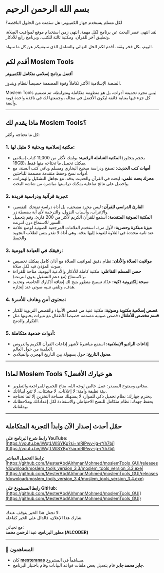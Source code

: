 # بسم الله الرحمن الرحيم

لكل مسلم يستخدم جهاز الكمبيوتر: هل سئمت من الحلول الناقصة؟

لقد انتهى عصر البحث عن برنامج لكل مهمة. انتهى زمن استخدام موقع لمواقيت الصلاة، وتطبيق آخر للقرآن، ومكتبة ثالثة للكتب، وبرنامج رابع للأذكار.

اليوم، بكل فخر وثقة، أقدم لكم الحل النهائي والشامل الذي سيغنيكم عن كل ما سواه.

## أقدم لكم **Moslem Tools**
**أفضل برنامج إسلامي متكامل للكمبيوتر**

المنصة الإسلامية الأكثر تكاملاً وقوة المصممة خصيصاً لنظام ويندوز.

Moslem Tools ليس مجرد تجميعة أدوات، بل هو منظومة متكاملة ومترابطة، تم تصميم كل جزء فيها بعناية فائقة ليكون الأفضل في مجاله، وجمعتها لك في نافذة واحدة قوية وأنيقة.


---

## ماذا يقدم لك Moslem Tools؟  
كل ما تحتاجه وأكثر:


### 1. مكتبة إسلامية وبحثية لا مثيل لها:
- **المكتبة الشاملة الرقمية:** بوابتك لأكثر من 11,000 كتاب إسلامي (بحجم يتجاوز 18GB)، يمكنك تحميل ما تحتاجه منها فقط.  
- **أمهات كتب الحديث:** تصفح ودراسة صحيح البخاري ومسلم وباقي كتب السنة، مع أدوات نسخ وحفظ متقدمة مصممة للباحثين.  
- **محرك بحث علمي:** ابحث في القرآن والحديث بدقة، مع تجاهل التشكيل والهمزات، واحصل على نتائج تفاعلية يمكنك دراستها مباشرة من شاشة البحث.


### 2. تجربة قرآنية ودراسية فريدة:
- **القارئ الدراسي للقرآن:** ليس مجرد مصحف، بل أداة دراسة تمنحك التفسير، والإعراب، وأسباب النزول، والترجمة لأي آية بضغطة زر.  
- **المكتبة الصوتية المتقدمة:** استمع للقرآن الكريم لأكثر من 200 قارئ، وقم بتحميل السور للاستماع دون انترنت.  
- **ميزة مبتكرة وحصرية:** لأول مرة، استخدم العلامات المرجعية الصوتية لوضع علامة عند ثانية محددة في التلاوة للعودة إليها بدقة، وهي أداة لا تقدر بثمن لطلاب التجويد والحفظ.


### 3. رفيقك في العبادة اليومية:
- **مواقيت الصلاة والأذان:** نظام دقيق لمواقيت الصلاة مع أذان كامل يمكنك تخصيص صوت المؤذن فيه لكل صلاة.  
- **حصن المسلم التفاعلي:** مكتبة كاملة للأذكار والأدعية اليومية، متاحة للقراءة والاستماع (مع دعم التشغيل بدون انترنت).  
- **سبحة إلكترونية ذكية:** عدّاد تسبيح متطور يتيح لك إضافة أذكارك الخاصة، وتحديد هدف، وتلقي تنبيه صوتي عند إنجازه.


### 4. محتوى آمن وهادف للأسرة:
- **قصص إسلامية مكتوبة وصوتية:** مكتبة غنية من قصص الأنبياء والقصص التربوية للكبار.  
- **قسم مخصص للأطفال:** قصص صوتية مصممة خصيصاً للأطفال مع ميزات يحبونها مثل التكرار والدمج.


### 5. أدوات خدمية متكاملة:
- **إذاعات الراديو الإسلامية:** استمع مباشرةً لأشهر إذاعات القرآن الكريم والدروس العلمية من حول العالم.  
- **محول التاريخ:** حول بسهولة بين التاريخ الهجري والميلادي.


---

## لماذا Moslem Tools هو خيارك الأفضل؟
- مجاني ومفتوح المصدر: عمل خالص لوجه الله، متاح للجميع للمراجعة والتطوير.  
- بيئة نظيفة وآمنة: لا إعلانات، لا مشتتات، لا تتبع لبياناتك.  
- يحترم جهازك: نظام تحميل ذكي للموارد لا يستهلك مساحة التخزين إلا لما تحتاجه.  
- يحفظ جهدك: نظام متكامل للنسخ الاحتياطي والاستعادة لكل إعداداتك وملاحظاتك وملفاتك.


---

## حمّل أحدث إصدار الآن وابدأ التجربة المتكاملة

**رابط شرح البرنامج على YouTube:**  
[https://youtu.be/lWqtLWlSYKg?si=mRlPwy-ig-rYh7bj](https://youtu.be/lWqtLWlSYKg?si=mRlPwy-ig-rYh7bj)

**رابط التحميل المباشر:**  
[https://github.com/MesterAbdAlrhmanMohmed/moslemTools_GUI/releases/download/moslem_tools_version_3.3/moslem_tools_version_3.3.exe](https://github.com/MesterAbdAlrhmanMohmed/moslemTools_GUI/releases/download/moslem_tools_version_3.4/moslem_tools_version_3.4.exe)

**رابط المستودع على GitHub:**  
[https://github.com/MesterAbdAlrhmanMohmed/moslemTools_GUI](https://github.com/MesterAbdAlrhmanMohmed/moslemTools_GUI)


---

لا تجعل هذا الخير يتوقف عندك.  
شارك هذا الإعلان، فالدال على الخير كفاعله.


مع تحياتي:  
**مطور البرنامج، عبد الرحمن محمد (ALCODER)**


---

### 🙌 المساهمون
- كان [**mesteranas**](https://github.com/mesteranas) مساهماً في المشروع.  
- **جابر محمد جابر** قام بتعديل بعض ملفات قواعد البيانات وقام باختبار البرنامج.
